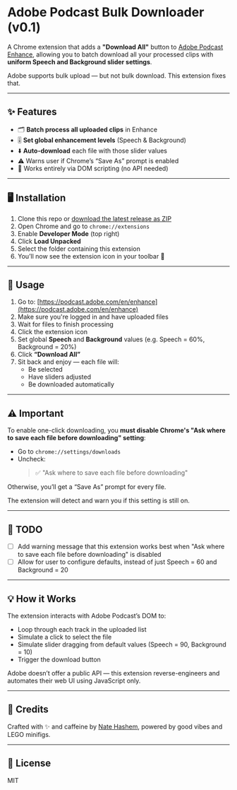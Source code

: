 # Adobe Podcast Bulk Downloader (v0.1)

A Chrome extension that adds a **"Download All"** button to [Adobe Podcast Enhance](https://podcast.adobe.com/en/enhance), allowing you to batch download all your processed clips with **uniform Speech and Background slider settings**.

Adobe supports bulk upload — but not bulk download. This extension fixes that.

---

## ✨ Features

- 🗂️ **Batch process all uploaded clips** in Enhance
- 🎚️ **Set global enhancement levels** (Speech & Background)
- ⬇️ **Auto-download** each file with those slider values
- ⚠️ Warns user if Chrome’s “Save As” prompt is enabled
- 🔧 Works entirely via DOM scripting (no API needed)

---

## 🖥️ Installation

1. Clone this repo or [download the latest release as ZIP](https://github.com/nhashem/adobe-podcast-bulkdownloader/archive/refs/tags/v0.1.zip)
2. Open Chrome and go to `chrome://extensions`
3. Enable **Developer Mode** (top right)
4. Click **Load Unpacked**
5. Select the folder containing this extension
6. You’ll now see the extension icon in your toolbar 🎉

---

## 🧪 Usage

1. Go to: [https://podcast.adobe.com/en/enhance](https://podcast.adobe.com/en/enhance)
2. Make sure you're logged in and have uploaded files
3. Wait for files to finish processing
4. Click the extension icon
5. Set global **Speech** and **Background** values (e.g. Speech = 60%, Background = 20%)
6. Click **“Download All”**
7. Sit back and enjoy — each file will:
   - Be selected
   - Have sliders adjusted
   - Be downloaded automatically

---

## ⚠️ Important

To enable one-click downloading, you **must disable Chrome's "Ask where to save each file before downloading" setting**:

- Go to `chrome://settings/downloads`
- Uncheck:
  > ✅ "Ask where to save each file before downloading"

Otherwise, you’ll get a “Save As” prompt for every file.

The extension will detect and warn you if this setting is still on.

---

## 🚧 TODO

- [ ] Add warning message that this extension works best when "Ask where to save each file before downloading" is disabled
- [ ] Allow for user to configure defaults, instead of just Speech = 60 and Background = 20

---

## 💡 How it Works

The extension interacts with Adobe Podcast’s DOM to:

- Loop through each track in the uploaded list
- Simulate a click to select the file
- Simulate slider dragging from default values (Speech = 90, Background = 10)
- Trigger the download button

Adobe doesn’t offer a public API — this extension reverse-engineers and automates their web UI using JavaScript only.

---

## 🙏 Credits

Crafted with ✨ and caffeine by [Nate Hashem](https://github.com/nhashem), powered by good vibes and LEGO minifigs.

---

## 📝 License

MIT
